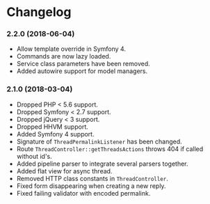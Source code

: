 Changelog
=========

### 2.2.0 (2018-06-04)

* Allow template override in Symfony 4.
* Commands are now lazy loaded.
* Service class parameters have been removed.
* Added autowire support for model managers.

### 2.1.0 (2018-03-04)

* Dropped PHP < 5.6 support.
* Dropped Symfony < 2.7 support.
* Dropped jQuery < 3 support.
* Dropped HHVM support.
* Added Symfony 4 support.
* Signature of `ThreadPermalinkListener` has been changed.
* Route `ThreadController::getThreadsActions` throws 404 if called without id's.
* Added pipeline parser to integrate several parsers together.
* Added flat view for async thread.
* Removed HTTP class constants in `ThreadController`.
* Fixed form disappearing when creating a new reply.
* Fixed failing validator with encoded permalink.
